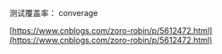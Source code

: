 

测试覆盖率： converage

[https://www.cnblogs.com/zoro-robin/p/5612472.html](https://www.cnblogs.com/zoro-robin/p/5612472.html)


